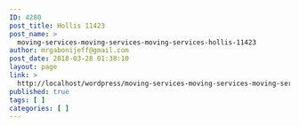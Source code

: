 ```yaml
---
ID: 4280
post_title: Hollis 11423
post_name: >
  moving-services-moving-services-moving-services-hollis-11423
author: mrgabonijeff@gmail.com
post_date: 2018-03-28 01:38:10
layout: page
link: >
  http://localhost/wordpress/moving-services-moving-services-moving-services-hollis-11423/
published: true
tags: [ ]
categories: [ ]
---
```

